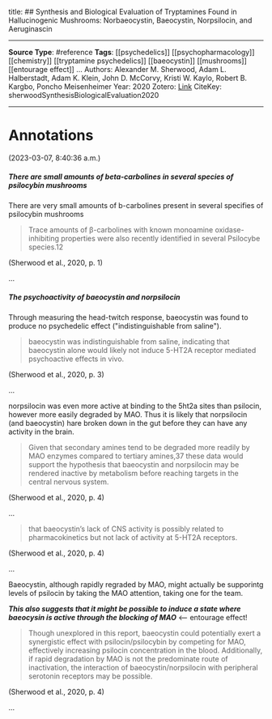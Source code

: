 title: ## Synthesis and Biological Evaluation of Tryptamines Found in Hallucinogenic Mushrooms: Norbaeocystin, Baeocystin, Norpsilocin, and Aeruginascin
****
**Source Type**: #reference 
**Tags**: [[psychedelics]] [[psychopharmacology]] [[chemistry]] [[tryptamine psychedelics]] [[baeocystin]] [[mushrooms]] [[entourage effect]]
...
Authors: Alexander M. Sherwood, Adam L. Halberstadt, Adam K. Klein, John D. McCorvy, Kristi W. Kaylo, Robert B. Kargbo, Poncho Meisenheimer
Year: 2020
Zotero: [Link](zotero://select/items/@sherwoodSynthesisBiologicalEvaluation2020)
CiteKey: sherwoodSynthesisBiologicalEvaluation2020 
*****

# Annotations  
(2023-03-07, 8:40:36 a.m.)

##### There are small amounts of beta-carbolines in several species of psilocybin mushrooms

There are very small amounts of b-carbolines present in several specifies of psilocybin mushrooms

> Trace amounts of β-carbolines with known monoamine oxidase-inhibiting properties were also recently identified in several Psilocybe species.12  

(Sherwood et al., 2020, p. 1)  

...

##### The psychoactivity of baeocystin and norpsilocin

Through measuring the head-twitch response, baeocystin was found to produce no psychedelic effect ("indistinguishable from saline").

> baeocystin was indistinguishable from saline, indicating that baeocystin alone would likely not induce 5-HT2A receptor mediated psychoactive effects in vivo.  

(Sherwood et al., 2020, p. 3)  

...

norpsilocin was even more active at binding to the 5ht2a sites than psilocin, however more easily degraded by MAO. Thus it is likely that norpsilocin (and baeocystin) hare broken down in the gut before they can have any activity in the brain.

> Given that secondary amines tend to be degraded more readily by MAO enzymes compared to tertiary amines,37 these data would support the hypothesis that baeocystin and norpsilocin may be rendered inactive by metabolism before reaching targets in the central nervous system.  

(Sherwood et al., 2020, p. 4)  

...

> that baeocystin’s lack of CNS activity is possibly related to pharmacokinetics but not lack of activity at 5-HT2A receptors.  

(Sherwood et al., 2020, p. 4)  

...

Baeocystin, although rapidly regraded by MAO, might actually be supporintg levels of psilocin by taking the MAO attention, taking one for the team.  
  
***This also suggests that it might be possible to induce a state where baeocysin is active through the blocking of MAO*** <-- entourage effect!

> Though unexplored in this report, baeocystin could potentially exert a synergistic effect with psilocin/psilocybin by competing for MAO, effectively increasing psilocin concentration in the blood. Additionally, if rapid degradation by MAO is not the predominate route of inactivation, the interaction of baeocystin/norpsilocin with peripheral serotonin receptors may be possible.  

(Sherwood et al., 2020, p. 4)  

...